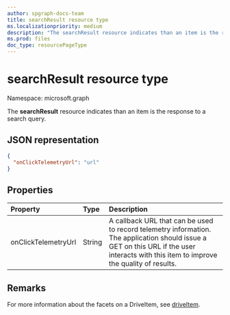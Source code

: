 ```yaml
---
author: spgraph-docs-team
title: searchResult resource type
ms.localizationpriority: medium
description: "The searchResult resource indicates than an item is the response to a search query."
ms.prod: files
doc_type: resourcePageType
---
```


# searchResult resource type

Namespace: microsoft.graph

The **searchResult** resource indicates than an item is the response to a search query.

## JSON representation

<!-- {
  "blockType": "resource",
  "optionalProperties": [ "onClickTelemtryUrl" ],
  "@odata.type": "microsoft.graph.searchResult"
}-->

```json
{
  "onClickTelemetryUrl": "url"
}
```

## Properties

| Property            | Type   | Description
|:--------------------|:-------|:----------------------------------------------
| onClickTelemetryUrl | String | A callback URL that can be used to record telemetry information. The application should issue a GET on this URL if the user interacts with this item to improve the quality of results.

## Remarks

For more information about the facets on a DriveItem, see [driveItem](driveitem.md).

<!-- {
  "type": "#page.annotation",
  "description": "The search result facet indicates an item is from a search.",
  "keywords": "search result facet",
  "section": "documentation",
  "tocPath": "Facets/SearchResult"
} -->

